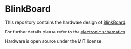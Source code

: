 # BlinkBoard

This repository contains the hardware design of [BlinkBoard](https://blinkboard.kaist.ac.kr). 

For further details please refer to the [electronic schematics](https://github.com/makinteractlab/BlinkBoard/blob/master/Altium/BlinkBoard/Project%20Outputs%20for%20BlinkBoard/BlinkBoard.PDF).

Hardware is open source under the MIT license.
